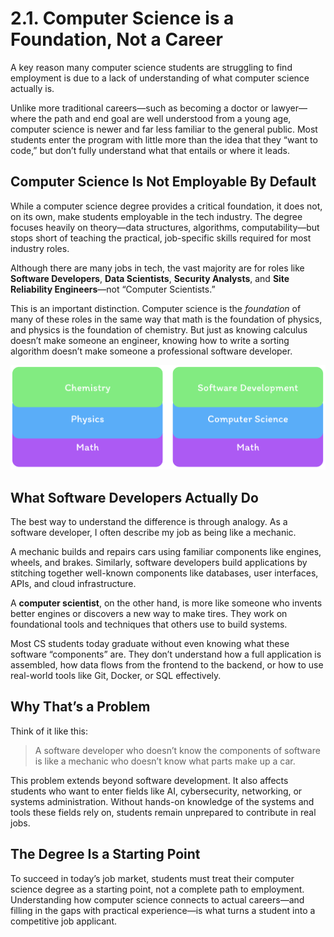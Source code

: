 # 2.1. Computer Science is a Foundation, Not a Career

A key reason many computer science students are struggling to find employment is due to a lack of understanding of what computer science actually is.

Unlike more traditional careers—such as becoming a doctor or lawyer—where the path and end goal are well understood from a young age, computer science is newer and far less familiar to the general public. Most students enter the program with little more than the idea that they “want to code,” but don’t fully understand what that entails or where it leads.

## Computer Science Is Not Employable By Default

While a computer science degree provides a critical foundation, it does not, on its own, make students employable in the tech industry. The degree focuses heavily on theory—data structures, algorithms, computability—but stops short of teaching the practical, job-specific skills required for most industry roles.

Although there are many jobs in tech, the vast majority are for roles like **Software Developers**, **Data Scientists**, **Security Analysts**, and **Site Reliability Engineers**—not “Computer Scientists.”

This is an important distinction. Computer science is the _foundation_ of many of these roles in the same way that math is the foundation of physics, and physics is the foundation of chemistry. But just as knowing calculus doesn’t make someone an engineer, knowing how to write a sorting algorithm doesn’t make someone a professional software developer.

![Computer Science is a Foundation, Not a Career](./img/fields.png)

## What Software Developers Actually Do

The best way to understand the difference is through analogy. As a software developer, I often describe my job as being like a mechanic.

A mechanic builds and repairs cars using familiar components like engines, wheels, and brakes. Similarly, software developers build applications by stitching together well-known components like databases, user interfaces, APIs, and cloud infrastructure.

A **computer scientist**, on the other hand, is more like someone who invents better engines or discovers a new way to make tires. They work on foundational tools and techniques that others use to build systems.

Most CS students today graduate without even knowing what these software “components” are. They don’t understand how a full application is assembled, how data flows from the frontend to the backend, or how to use real-world tools like Git, Docker, or SQL effectively.

## Why That’s a Problem

Think of it like this:

> A software developer who doesn’t know the components of software is like a mechanic who doesn’t know what parts make up a car.

This problem extends beyond software development. It also affects students who want to enter fields like AI, cybersecurity, networking, or systems administration. Without hands-on knowledge of the systems and tools these fields rely on, students remain unprepared to contribute in real jobs.

## The Degree Is a Starting Point

To succeed in today’s job market, students must treat their computer science degree as a starting point, not a complete path to employment. Understanding how computer science connects to actual careers—and filling in the gaps with practical experience—is what turns a student into a competitive job applicant.
